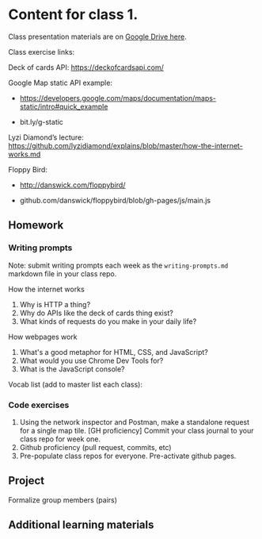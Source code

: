 # Content for class 1. 


Class presentation materials are on [Google Drive here](https://drive.google.com/drive/u/0/folders/1954gWK2MWcNelov4CXq5y4jL0cG7EXFv).

Class exercise links: 

Deck of cards API: https://deckofcardsapi.com/

Google Map static API example: 

- https://developers.google.com/maps/documentation/maps-static/intro#quick_example

- bit.ly/g-static

Lyzi Diamond’s lecture: https://github.com/lyzidiamond/explains/blob/master/how-the-internet-works.md

Floppy Bird: 

- http://danswick.com/floppybird/

- github.com/danswick/floppybird/blob/gh-pages/js/main.js

## Homework

### Writing prompts
Note: submit writing prompts each week as the `writing-prompts.md` markdown file in your class repo. 

How the internet works
1. Why is HTTP a thing?
2. Why do APIs like the deck of cards thing exist?
3. What kinds of requests do you make in your daily life?

How webpages work
1. What's a good metaphor for HTML, CSS, and JavaScript?
2. What would you use Chrome Dev Tools for?
3. What is the JavaScript console?

Vocab list (add to master list each class): 

### Code exercises

1. Using the network inspector and Postman, make a standalone request for a single map tile.
[GH proficiency] Commit your class journal to your class repo for week one. 
2. Github proficiency (pull request, commits, etc) 
3. Pre-populate class repos for everyone. Pre-activate github pages.


## Project

Formalize group members (pairs)


## Additional learning materials






